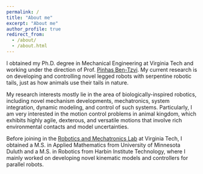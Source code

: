 ```yaml
---
permalink: /
title: "About me"
excerpt: "About me"
author_profile: true
redirect_from: 
  - /about/
  - /about.html
---
```

I obtained my Ph.D. degree in Mechanical Engineering at Virginia Tech and working under the direction of Prof. [Pinhas Ben-Tzvi](http://www.rmlab.org/bt.html). My current research is on developing and controlling novel legged robots with serpentine robotic tails, just as how animals use their tails in nature.

My research interests mostly lie in the area of biologically-inspired robotics, including novel mechanism developments, mechatronics, system integration, dynamic modeling, and control of such systems. Particularly, I am very interested in the motion control problems in animal kingdom, which exhibits highly agile, dexterous, and versatile motions that involve rich environmental contacts and model uncertainties.

Before joining in the [Robotics and Mechatronics Lab](http://www.rmlab.org/) at Virginia Tech, I obtained a M.S. in Applied Mathematics from University of Minnesota Duluth and a M.S. in Robotics from Harbin Institute Technology, where I mainly worked on developing novel kinematic models and controllers for parallel robots.
